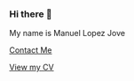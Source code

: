 ### Hi there 👋

My name is Manuel Lopez Jove

[Contact Me](mailto:liaimasoft@gmail.com)

[View my CV](https://github.com/liaima/liaima/blob/main/CV_ES.pdf)
